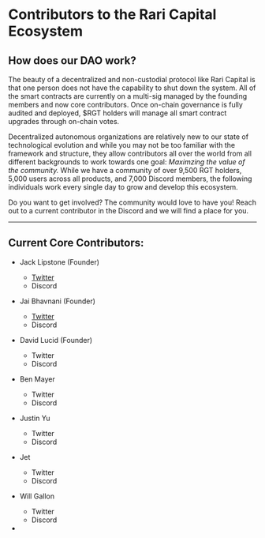 # Contributors to the Rari Capital Ecosystem 

## 

## How does our DAO work?

The beauty of a decentralized and non-custodial protocol like Rari Capital is that one person does not have the capability to shut down the system. All of the smart contracts are currently on a multi-sig managed by the founding members and now core contributors. Once on-chain governance is fully audited and deployed, $RGT holders will manage all smart contract upgrades through on-chain votes. 

Decentralized autonomous organizations are relatively new to our state of technological evolution and while you may not be too familiar with the framework and structure, they allow contributors all over the world from all different backgrounds to work towards one goal: *Maximzing the value of the community.* While we have a community of over 9,500 RGT holders, 5,000 users across all products, and 7,000 Discord members, the following individuals work every single day to grow and develop this ecosystem.

Do you want to get involved? The community would love to have you! Reach out to a current contributor in the Discord and we will find a place for you.

------

## Current Core Contributors:

- Jack Lipstone (Founder)

  - [Twitter](Twitter.com/JackLipstone)
  - Discord

- Jai Bhavnani (Founder)

  - [Twitter](Twitter.com/Jbhav)
  - Discord

- David Lucid (Founder)

  - Twitter
  - Discord

- Ben Mayer

  - Twitter
  - Discord

- Justin Yu

  - Twitter
  - Discord

- Jet

  - Twitter
  - Discord

- Will Gallon

  - Twitter
  - Discord

- 

  

  